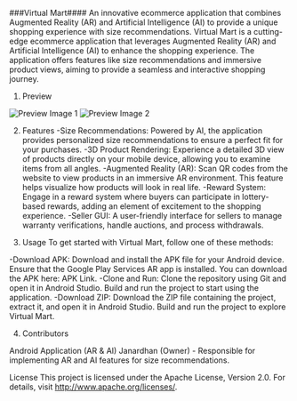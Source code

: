 ###Virtual Mart####
An innovative ecommerce application that combines Augmented Reality (AR) and Artificial Intelligence (AI) to provide a unique shopping experience with size recommendations.
Virtual Mart is a cutting-edge ecommerce application that leverages Augmented Reality (AR) and Artificial Intelligence (AI) to enhance the shopping experience. The application offers features like size recommendations and immersive product views, aiming to provide a seamless and interactive shopping journey.

1. Preview

![Preview Image 1](https://user-images.githubusercontent.com/90695071/181933417-28928579-1f7d-4cce-9e8a-937374d17a81.png)
![Preview Image 2](https://user-images.githubusercontent.com/90695071/181933432-c2d18d1c-9419-407e-aa61-ba0f000d3990.png)

2. Features
-Size Recommendations: Powered by AI, the application provides personalized size recommendations to ensure a perfect fit for your purchases.
-3D Product Rendering: Experience a detailed 3D view of products directly on your mobile device, allowing you to examine items from all angles.
-Augmented Reality (AR): Scan QR codes from the website to view products in an immersive AR environment. This feature helps visualize how products will look in real life.
-Reward System: Engage in a reward system where buyers can participate in lottery-based rewards, adding an element of excitement to the shopping experience.
-Seller GUI: A user-friendly interface for sellers to manage warranty verifications, handle auctions, and process withdrawals.

3. Usage
To get started with Virtual Mart, follow one of these methods:

-Download APK: Download and install the APK file for your Android device. Ensure that the Google Play Services AR app is installed. You can download the APK here: APK Link.
-Clone and Run: Clone the repository using Git and open it in Android Studio. Build and run the project to start using the application.
-Download ZIP: Download the ZIP file containing the project, extract it, and open it in Android Studio. Build and run the project to explore Virtual Mart.

4. Contributors

Android Application (AR & AI)
Janardhan (Owner) - Responsible for implementing AR and AI features for size recommendations.

License
This project is licensed under the Apache License, Version 2.0. For details, visit http://www.apache.org/licenses/.